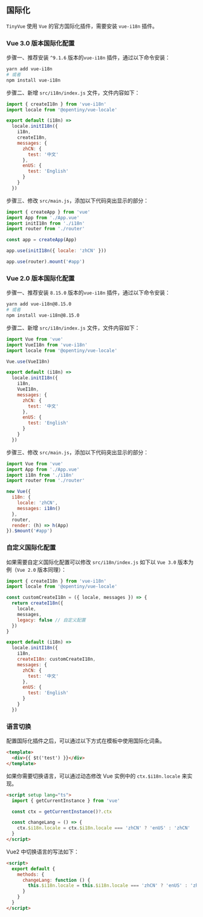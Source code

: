## 国际化

`TinyVue` 使用 `Vue` 的官方国际化插件，需要安装 `vue-i18n` 插件。

### Vue 3.0 版本国际化配置

步骤一、推荐安装 `^9.1.6` 版本的`vue-i18n` 插件，通过以下命令安装：

```bash
yarn add vue-i18n
# 或者
npm install vue-i18n
```

步骤二、新增 `src/i18n/index.js` 文件，文件内容如下：

```js
import { createI18n } from 'vue-i18n'
import locale from '@opentiny/vue-locale'

export default (i18n) =>
  locale.initI18n({
    i18n,
    createI18n,
    messages: {
      zhCN: {
        test: '中文'
      },
      enUS: {
        test: 'English'
      }
    }
  })
```

步骤三、修改 `src/main.js`，添加以下代码突出显示的部分：

```js {3,8}
import { createApp } from 'vue'
import App from './App.vue'
import initI18n from './i18n'
import router from './router'

const app = createApp(App)

app.use(initI18n({ locale: 'zhCN' }))

app.use(router).mount('#app')
```

### Vue 2.0 版本国际化配置

步骤一、推荐安装 `8.15.0` 版本的`vue-i18n` 插件，通过以下命令安装：

```bash
yarn add vue-i18n@8.15.0
# 或者
npm install vue-i18n@8.15.0
```

步骤二、新增 `src/i18n/index.js` 文件，文件内容如下：

```js
import Vue from 'vue'
import VueI18n from 'vue-i18n'
import locale from '@opentiny/vue-locale'

Vue.use(VueI18n)

export default (i18n) =>
  locale.initI18n({
    i18n,
    VueI18n,
    messages: {
      zhCN: {
        test: '中文'
      },
      enUS: {
        test: 'English'
      }
    }
  })
```

步骤三、修改 `src/main.js`，添加以下代码突出显示的部分：

```js {3,7}
import Vue from 'vue'
import App from './App.vue'
import i18n from './i18n'
import router from './router'

new Vue({
  i18n: {
    locale: 'zhCN',
    messages: i18n()
  },
  router,
  render: (h) => h(App)
}).$mount('#app')
```

### 自定义国际化配置

如果需要自定义国际化配置可以修改 `src/i18n/index.js` 如下以 `Vue 3.0` 版本为例（`Vue 2.0` 版本同理）：

```js
import { createI18n } from 'vue-i18n'
import locale from '@opentiny/vue-locale'

const customCreateI18n = ({ locale, messages }) => {
  return createI18n({
    locale,
    messages,
    legacy: false // 自定义配置
  })
}

export default (i18n) =>
  locale.initI18n({
    i18n,
    createI18n: customCreateI18n,
    messages: {
      zhCN: {
        test: '中文'
      },
      enUS: {
        test: 'English'
      }
    }
  })
```

### 语言切换

配置国际化插件之后，可以通过以下方式在模板中使用国际化词条。

```html
<template>
  <div>{{ $t('test') }}</div>
</template>
```

如果你需要切换语言，可以通过动态修改 Vue 实例中的 `ctx.$i18n.locale` 来实现。

```html
<script setup lang="ts">
  import { getCurrentInstance } from 'vue'

  const ctx = getCurrentInstance()?.ctx

  const changeLang = () => {
    ctx.$i18n.locale = ctx.$i18n.locale === 'zhCN' ? 'enUS' : 'zhCN'
  }
</script>
```

Vue2 中切换语言的写法如下：

```html
<script>
  export default {
    methods: {
      changeLang: function () {
        this.$i18n.locale = this.$i18n.locale === 'zhCN' ? 'enUS' : 'zhCN'
      }
    }
  }
</script>
```
